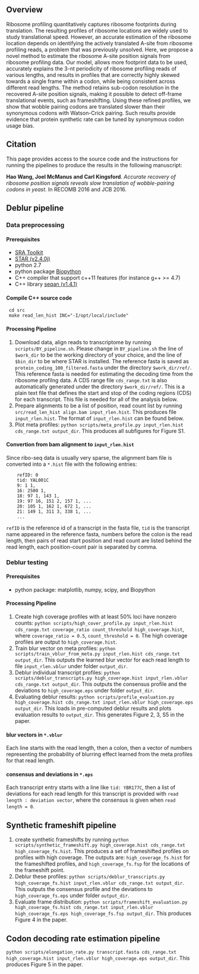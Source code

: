 Overview
------
Ribosome profiling quantitatively captures ribosome footprints during translation. The resulting profiles of ribosome locations are widely used to study translational speed. However, an accurate estimation of the ribosome location depends on identifying the actively translated A-site from ribosome profiling reads, a problem that was previously unsolved. Here, we propose a novel method to estimate the ribosome A-site position signals from ribosome profiling data. Our model, allows more footprint data to be used, accurately explains the 3-nt periodicity of ribosome profiling reads of various lengths, and results in profiles that are correctly highly skewed towards a single frame within a codon, while being consistent across different read lengths. The method retains sub-codon resolution in the recovered A-site position signals, making it possible to detect off-frame translational events, such as frameshifting. Using these refined profiles, we show that wobble pairing codons are translated slower than their synonymous codons with Watson-Crick pairing. Such results provide evidence that protein synthetic rate can be tuned by synonymous codon usage bias.

Citation
------
This page provides access to the source code and the instructions for running the pipelines to produce the results in the following manuscript:

__Hao Wang, Joel McManus and Carl Kingsford__. *Accurate recovery of ribosome position signals reveals slow translation of wobble-pairing codons in yeast*. In RECOMB 2016 and JCB 2016.

Deblur pipeline
------
### Data preprocessing
#### Prerequisites
* [SRA Toolkit](http://www.ncbi.nlm.nih.gov/Traces/sra/sra.cgi?view=software)
* [STAR (v2.4.0j)](https://github.com/alexdobin/STAR/releases/tag/STAR_2.4.0j)
* python 2.7 
* python package [Biopython](http://biopython.org/wiki/Main_Page)
* C++ compiler that support c++11 features (for instance g++ >= 4.7)
* C++ library [seqan (v1.4.1)](http://www.seqan.de/)

#### Compile C++ source code

     cd src
     make read_len_hist INC="-I/opt/local/include"

#### Processing Pipeline
1. Download data, align reads to transcriptome by running `scripts/BY_pipeline.sh`.
Please change in `BY_pipeline.sh` the line of `$work_dir` to be the working directory of your choice, and the line of `$bin_dir` to be where STAR is installed. The reference fasta is saved as `protein_coding_100_filtered.fasta` under the directory `$work_dir/ref/`. This reference fasta is needed for estimating the decoding time from the ribosome profilng data. A CDS range file `cds_range.txt` is also automatically generated under the directory `$work_dir/ref/`. This is a plain text file that defines the start and stop of the coding regions (CDS) for each transcript. This file is needed for all of the analysis below.
2. Prepare alignments to be a list of position, read count list by running `src/read_len_hist align.bam input_rlen.hist`. This produces file `input_rlen.hist`. The format of `input_rlen.hist` can be found below.
3. Plot meta profiles: `python scripts/meta_profile.py input_rlen.hist cds_range.txt output_dir`. This produces all subfigures for Figure S1. 

#### Convertion from bam alignment to `input_rlen.hist`
Since ribo-seq data is usually very sparse, the alignment bam file is converted into a `*.hist` file with the following entries:
~~~~~
	refID: 0
	tid: YAL001C
	9: 1 1,
	16: 2500 1,
	18: 97 1, 143 1,
	19: 97 16, 151 2, 157 1, ...
	20: 105 1, 162 1, 672 1, ...
	21: 149 1, 311 3, 338 1, ...
	...
~~~~~
`refID` is the reference id of a transcript in the fasta file, `tid` is the transcript name appeared in the reference fasta, numbers before the colon is the read length, then pairs of read start position and read count are listed behind the read length, each position-count pair is separated by comma.

### Deblur testing
#### Prerequisites
* python package: matplotlib, numpy, scipy, and Biopython

#### Processing Pipeline
1. Create high coverage profiles with at least 50% loci have nonzero counts: `python scripts/high_cover_profile.py input_rlen.hist cds_range.txt coverage_ratio count_threshold high_coverage.hist`, where `coverage_ratio = 0.5`, `count_threshold = 0`. The high coverage profiles are output to `high_coverage.hist`. 
2. Train blur vector on meta profiles: `python scripts/train_vblur_from_meta.py input_rlen.hist cds_range.txt output_dir`. This outputs the learned blur vector for each read length to file `input_rlen.vblur` under folder `output_dir`.
3. Deblur individual transcript profiles: `python scripts/deblur_transcripts.py high_coverage.hist input_rlen.vblur cds_range.txt output_dir`. This outputs the consensus profile and the deviations to `high_coverage.eps` under folder `output_dir`.
4. Evaluating deblur results: `python scripts/profile_evaluation.py high_coverage.hist cds_range.txt input_rlen.vblur high_coverage.eps output_dir`. This loads in pre-computed deblur results and plots evaluation results to `output_dir`. This generates Figure 2, 3, S5 in the paper.

#### blur vectors in `*.vblur`
Each line starts with the read length, then a colon, then a vector of numbers representing the probability of blurring effect learned from the meta profiles for that read length.

#### consensus and deviations in `*.eps`
Each transcript entry starts with a line like `tid: YBR177C`, then a list of deviations for each read length for this transcript is provided with `read length : deviation vector`, where the consensus is given when `read length = 0`.

Synthetic frameshift pipeline
------
1. create synthetic frameshifts by running `python scripts/synthetic_frameshift.py high_coverage.hist cds_range.txt high_coverage_fs.hist`. This produces a set of frameshifted profiles on profiles with high coverage. The outputs are: `high_coverage_fs.hist` for the frameshifted profiles, and `high_coverage_fs.fsp` for the locations of the frameshift point.
2. Deblur these profiles: `python scripts/deblur_transcripts.py high_coverage_fs.hist input_rlen.vblur cds_range.txt output_dir`. This outputs the consensus profile and the deviations to `high_coverage_fs.eps` under folder `output_dir`.
1. Evaluate frame distribution: `python scripts/frameshift_evaluation.py high_coverage_fs.hist cds_range.txt input_rlen.vblur high_coverage_fs.eps high_coverage_fs.fsp output_dir`. This produces Figure 4 in the paper.

Codon decoding rate estimation pipeline
------
`python scripts/elongation_rate.py transcript.fasta cds_range.txt high_coverage.hist input_rlen.vblur high_coverage.eps output_dir`. This produces Figure 5 in the paper.
